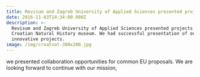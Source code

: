 ```yaml
---
title: Revisum and Zagreb University of Applied Sciences presented projects
date: 2016-11-03T14:34:00.000Z
description: >-
  Revisum and Zagreb University of Applied Sciences presented projects at
  Croatian Natural History museum. We had successful presentation of our
  innovative projects.
image: /img/croatnat-300x200.jpg
---
```

we presented  collaboration opportunities for common EU proposals. We are looking forward to continue with our mission,
